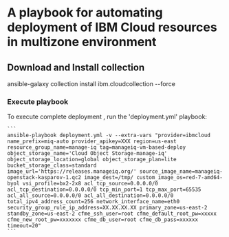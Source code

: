 # A playbook for automating deployment of IBM Cloud resources in multizone environment

## Download and Install collection

ansible-galaxy collection install ibm.cloudcollection --force

### Execute playbook
To execute complete deployment , run the 'deployment.yml' playbook:

    ```
    ansible-playbook deployment.yml -v --extra-vars "provider=ibmcloud name_prefix=miq-auto provider_apikey=XXX region=us-east resource_group_name=manage-iq tag=manageiq-vm-based-deploy object_storage_name='Cloud Object Storage-manage-iq' object_storage_location=global object_storage_plan=lite bucket_storage_class=standard image_url='https://releases.manageiq.org/' source_image_name=manageiq-openstack-kasparov-1.qc2 image_dest=/tmp/ custom_image_os=red-7-amd64-byol vsi_profile=bx2-2x8 acl_tcp_source=0.0.0.0/0 acl_tcp_destination=0.0.0.0/0 tcp_min_port=1 tcp_max_port=65535 acl_all_source=0.0.0.0/0 acl_all_destination=0.0.0.0/0 total_ipv4_address_count=256 network_interface_name=eth0 security_group_rule_ip_address=XX.XX.XX.XX primary_zone=us-east-2 standby_zone=us-east-2 cfme_ssh_user=root cfme_default_root_pw=xxxxx cfme_new_root_pw=xxxxxxx cfme_db_user=root cfme_db_pass=xxxxxx timeout=20"
    ```



